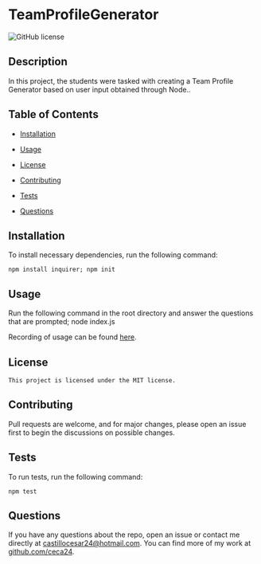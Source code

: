 # TeamProfileGenerator

  ![GitHub license](https://img.shields.io/badge/license-MIT-blue.svg)

  ## Description
  
  In this project, the students were tasked with creating a Team Profile Generator based on user input obtained through Node..
   
  
  ## Table of Contents 
  
  * [Installation](#installation)
  
  * [Usage](#usage)
  
  * [License](#license)
  
  * [Contributing](#contributing)
  
  * [Tests](#tests)
  
  * [Questions](#questions)
  
  ## Installation
  
  To install necessary dependencies, run the following command:
  
  ```
  npm install inquirer; npm init
  ```
  
  ## Usage
  
  Run the following command in the root directory and answer the questions that are prompted; node index.js

  Recording of usage can be found [here](./media/Team%20Profile%20Generator.webm).
  
  ## License
    
    This project is licensed under the MIT license.
  
  ## Contributing
  
  Pull requests are welcome, and for major changes, please open an issue first to begin the discussions on possible changes.
  
  ## Tests
  
  To run tests, run the following command:
  
  ```
  npm test
  ```
  
  ## Questions
  
  If you have any questions about the repo, open an issue or contact me directly at castillocesar24@hotmail.com. You can find more of my work at [github.com/ceca24]().
